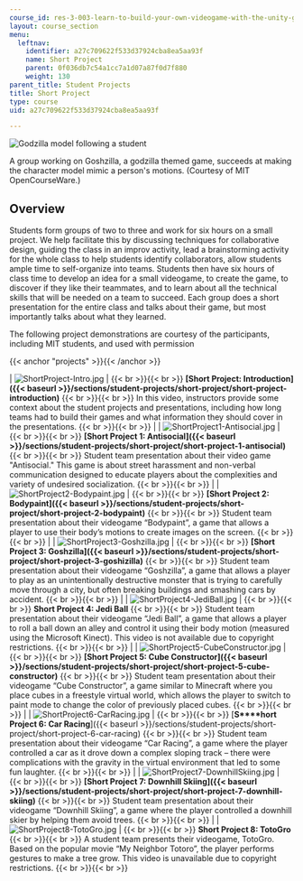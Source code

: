 ```yaml
---
course_id: res-3-003-learn-to-build-your-own-videogame-with-the-unity-game-engine-and-microsoft-kinect-january-iap-2017
layout: course_section
menu:
  leftnav:
    identifier: a27c709622f533d37924cba8ea5aa93f
    name: Short Project
    parent: 0f036db7c54a1cc7a1d07a87f0d7f880
    weight: 130
parent_title: Student Projects
title: Short Project
type: course
uid: a27c709622f533d37924cba8ea5aa93f

---
```


![Godzilla model following a student](/coursemedia/res-3-003-learn-to-build-your-own-videogame-with-the-unity-game-engine-and-microsoft-kinect-january-iap-2017/3318cacdd65c507dc92f56548672c8d4_UnityShortProject.jpg)  

A group working on Goshzilla, a godzilla themed game, succeeds at making the character model mimic a person's motions. (Courtesy of MIT OpenCourseWare.)

Overview
--------

Students form groups of two to three and work for six hours on a small project. We help facilitate this by discussing techniques for collaborative design, guiding the class in an improv activity, lead a brainstorming activity for the whole class to help students identify collaborators, allow students ample time to self-organize into teams. Students then have six hours of class time to develop an idea for a small videogame, to create the game, to discover if they like their teammates, and to learn about all the technical skills that will be needed on a team to succeed. Each group does a short presentation for the entire class and talks about their game, but most importantly talks about what they learned.

The following project demonstrations are courtesy of the participants, including MIT students, and used with permission 

{{< anchor "projects" >}}{{< /anchor >}}

| ![ShortProject-Intro.jpg](/coursemedia/res-3-003-learn-to-build-your-own-videogame-with-the-unity-game-engine-and-microsoft-kinect-january-iap-2017/ff4de26aa195ad6da3f3f13159a06bb5_ShortProject-Intro.jpg) |  {{< br >}}{{< br >}}  **[Short Project: Introduction]({{< baseurl >}}/sections/student-projects/short-project/short-project-introduction)** {{< br >}}{{< br >}} In this video, instructors provide some context about the student projects and presentations, including how long teams had to build their games and what information they should cover in the presentations.   {{< br >}}{{< br >}}  |
| ![ShortProject1-Antisocial.jpg](/coursemedia/res-3-003-learn-to-build-your-own-videogame-with-the-unity-game-engine-and-microsoft-kinect-january-iap-2017/e3c9debd4bbe4df5e5447e8951494f93_ShortProject1-Antisocial.jpg) |  {{< br >}}{{< br >}} ﻿**[Short Project 1: Antisocial]({{< baseurl >}}/sections/student-projects/short-project/short-project-1-antisocial)** {{< br >}}{{< br >}} Student team presentation about their video game "Antisocial." This game is about street harassment and non-verbal communication designed to educate players about the complexities and variety of undesired socialization.   {{< br >}}{{< br >}}  |
| ![ShortProject2-Bodypaint.jpg](/coursemedia/res-3-003-learn-to-build-your-own-videogame-with-the-unity-game-engine-and-microsoft-kinect-january-iap-2017/0953631066b9611e62f095301acc8c96_ShortProject2-Bodypaint.jpg) |  {{< br >}}{{< br >}} ﻿**[Short Project 2: Bodypaint]({{< baseurl >}}/sections/student-projects/short-project/short-project-2-bodypaint)** {{< br >}}{{< br >}} Student team presentation about their videogame “Bodypaint”, a game that allows a player to use their body’s motions to create images on the screen.   {{< br >}}{{< br >}}  |
| ![ShortProject3-Goshzilla.jpg](/coursemedia/res-3-003-learn-to-build-your-own-videogame-with-the-unity-game-engine-and-microsoft-kinect-january-iap-2017/3971c350f9250e46009cc6bcba933ffc_ShortProject3-Goshzilla.jpg) |  {{< br >}}{{< br >}}  **[Short Project 3: Goshzilla]({{< baseurl >}}/sections/student-projects/short-project/short-project-3-goshizilla)** {{< br >}}{{< br >}} Student team presentation about their videogame “Goshzilla”, a game that allows a player to play as an unintentionally destructive monster that is trying to carefully move through a city, but often breaking buildings and smashing cars by accident.   {{< br >}}{{< br >}}  |
| ![ShortProject4-JediBall.jpg](/coursemedia/res-3-003-learn-to-build-your-own-videogame-with-the-unity-game-engine-and-microsoft-kinect-january-iap-2017/b2a8d1e86d66fca7bb8a10e68788bc68_ShortProject4-JediBall.jpg) |  {{< br >}}{{< br >}} ﻿**Short Project 4: Jedi Ball** {{< br >}}{{< br >}} Student team presentation about their videogame “Jedi Ball”, a game that allows a player to roll a ball down an alley and control it using their body motion (measured using the Microsoft Kinect). This video is not available due to copyright restrictions.   {{< br >}}{{< br >}}  |
| ![ShortProject5-CubeConstructor.jpg](/coursemedia/res-3-003-learn-to-build-your-own-videogame-with-the-unity-game-engine-and-microsoft-kinect-january-iap-2017/110102f4c4d0b3a60efd0d9ba1218f1d_ShortProject5-CubeConstructor.jpg)﻿ |  {{< br >}}{{< br >}} ﻿**[Short Project 5: Cube Constructor]({{< baseurl >}}/sections/student-projects/short-project/short-project-5-cube-constructor)** {{< br >}}{{< br >}} Student team presentation about their videogame “Cube Constructor”, a game similar to Minecraft where you place cubes in a freestyle virtual world, which allows the player to switch to paint mode to change the color of previously placed cubes.   {{< br >}}{{< br >}}  |
| ![ShortProject6-CarRacing.jpg](/coursemedia/res-3-003-learn-to-build-your-own-videogame-with-the-unity-game-engine-and-microsoft-kinect-january-iap-2017/45cd6c3561cb07676220efd006ac7716_ShortProject6-CarRacing.jpg) |  {{< br >}}{{< br >}} ﻿[**S****hort Project 6: Car Racing**]({{< baseurl >}}/sections/student-projects/short-project/short-project-6-car-racing) {{< br >}}{{< br >}} Student team presentation about their videogame “Car Racing”, a game where the player controlled a car as it drove down a complex sloping track – there were complications with the gravity in the virtual environment that led to some fun laughter.   {{< br >}}{{< br >}}  |
| ![ShortProject7-DownhillSkiing.jpg](/coursemedia/res-3-003-learn-to-build-your-own-videogame-with-the-unity-game-engine-and-microsoft-kinect-january-iap-2017/e96f41a45f670b44729d0c4aaabaa86e_ShortProject7-DownhillSkiing.jpg) |  {{< br >}}{{< br >}}  **[Short Project 7: Downhill Skiing]({{< baseurl >}}/sections/student-projects/short-project/short-project-7-downhill-skiing)** {{< br >}}{{< br >}} Student team presentation about their videogame “Downhill Skiing”, a game where the player controlled a downhill skier by helping them avoid trees.   {{< br >}}{{< br >}}  |
| ![ShortProject8-TotoGro.jpg](/coursemedia/res-3-003-learn-to-build-your-own-videogame-with-the-unity-game-engine-and-microsoft-kinect-january-iap-2017/4d4b5ddc32e02e53c4f12e56285a1a57_ShortProject8-TotoGro.jpg) |  {{< br >}}{{< br >}} ﻿**Short Project 8: TotoGro** {{< br >}}{{< br >}} A student team presents their videogame, TotoGro. Based on the popular movie “My Neighbor Totoro”, the player performs gestures to make a tree grow. This video is unavailable due to copyright restrictions.   {{< br >}}{{< br >}}